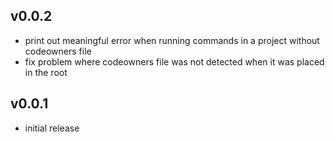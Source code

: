 ## v0.0.2

- print out meaningful error when running commands in a project without codeowners file
- fix problem where codeowners file was not detected when it was placed in the root

## v0.0.1

- initial release
